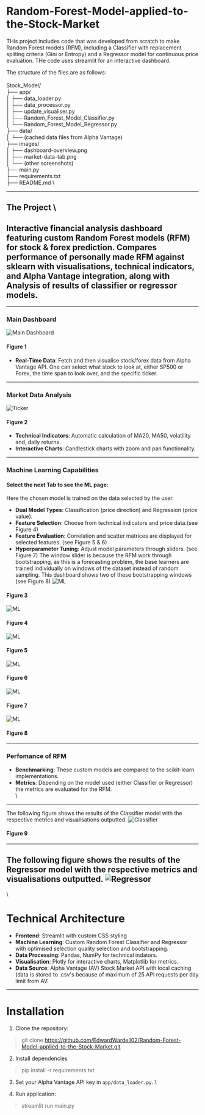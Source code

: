 # Random-Forest-Model-applied-to-the-Stock-Market

THis project includes code that was developed from scratch to make Random Forest models (RFM), including a Classifier with replacement spliting criteria (Gini or Entropy) and a Regressor model for continuous price evaluation. 
THe code uses streamlit for an interactive dashboard.

The structure of the files are as follows: \
\
Stock_Model/ \
├── app/ \
│   ├── data_loader.py \
│   ├── data_processor.py \
│   ├── update_visualiser.py \
│   ├── Random_Forest_Model_Classifier.py \
│   └── Random_Forest_Model_Regressor.py \
├── data/ \
│   └── (cached data files from Alpha Vantage) \
├── images/ \
│   ├── dashboard-overview.png \
│   ├── market-data-tab.png \
│   └── (other screenshots) \
├── main.py \
├── requirements.txt \
├── README.md \

---
## The Project \

Interactive financial analysis dashboard featuring custom Random Forest models (RFM) for stock &amp; forex prediction. Compares performance of personally made RFM against sklearn with visualisations, technical indicators, and Alpha Vantage integration, along with Analysis of results of classifier or regressor models.
---

---
### Main Dashboard
![Main Dashboard](Stock_model/images/Front_Page.PNG)
#### Figure 1
* __Real-Time Data__: Fetch and then visualise stock/forex data from Alpha Vantage API.
One can select what stock to look at, either SP500 or Forex, the time span to look over, and the specific ticker.
---
### Market Data Analysis
![Ticker](Stock_model/images/Front_Page_stock.PNG)
#### Figure 2
* __Technical Indicators__: Automatic calculation of MA20, MA50, volatility and, daily returns.
* __Interactive Charts__: Candlestick charts with zoom and pan functionality.
---
### Machine Learning Capabilities
#### Select the next Tab to see the ML page:
Here the chosen model is trained on the data selected by the user.
* __Dual Model Types__: Classification (price direction) and Regression (price value).
* __Feature Selection__: Choose from technical indicators and price data.(see Figure 4)
* __Feature Evaluation__: Correlation and scatter matrices are displayed for selected features. (see Figure 5 & 6)
* __Hyperparameter Tuning__: Adjust model parameters through sliders. (see Figure 7)
The window slider is because the RFM work through bootstrapping, as this is a forecasting problem, the base learners are trained individually on windows of the dataset instead of random sampling. This dashboard shows two of these bootstrapping windows (see Figure 8)
![ML](Stock_model/images/ML_Model_Page.PNG)
#### Figure 3
![ML](Stock_model/images/ML_Model_Page_Features.PNG)
#### Figure 4
![ML](Stock_model/images/ML_Model_Page_Correlation_Matrix.PNG)
#### Figure 5
![ML](Stock_model/images/ML_Model_Page_Scatter_Matrix.PNG)
#### Figure 6
![ML](Stock_model/images/ML_Model_Page_Training.PNG)
#### Figure 7
![ML](Stock_model/images/ML_Model_Page_Bootstrapping.PNG)
#### Figure 8
---
### Perfomance of RFM
* __Benchmarking__: These custom models are compared to the scikit-learn implementations.
* __Metrics__: Depending on the model used (either Classifier or Regressor) the metrics are evaluated for the RFM. \
\
---
The following figure shows the results of the Classifier model with the respective metrics and visualisations outputted.
![Classifier](Stock_model/images/ML_Model_Page_Classifier_Results.PNG)
#### Figure 9
---
The following figure shows the results of the Regressor model with the respective metrics and visualisations outputted.
![Regressor](Stock_model/images/ML_Model_Page_Regressor.PNG)
---
\

# Technical Architecture
* __Frontend__: Streamlit with custom CSS styling
* __Machine Learning__: Custom Random Forest Classifier and Regressor with optimised selection quality selection and bootstrapping.
* __Data Processing__: Pandas, NumPy for technical indators.
* __Visualisation__: Plotly for interactive charts, Matplotlib for metrics.
* __Data Source__: Alpha Vantage (AV) Stock Market API with local caching (data is stored to .csv's because of maximum of 25 API requests per day limit from AV.
---
# Installation
1. Clone the repository:
> git clone https://github.com/EdwardWardell02/Random-Forest-Model-applied-to-the-Stock-Market.git
2.  Install dependencies
> pip install -r requirements.txt
3. Set your Alpha Vantage API key in `app/data_loader.py`. \

4. Run application:
> streamlit run main.py
